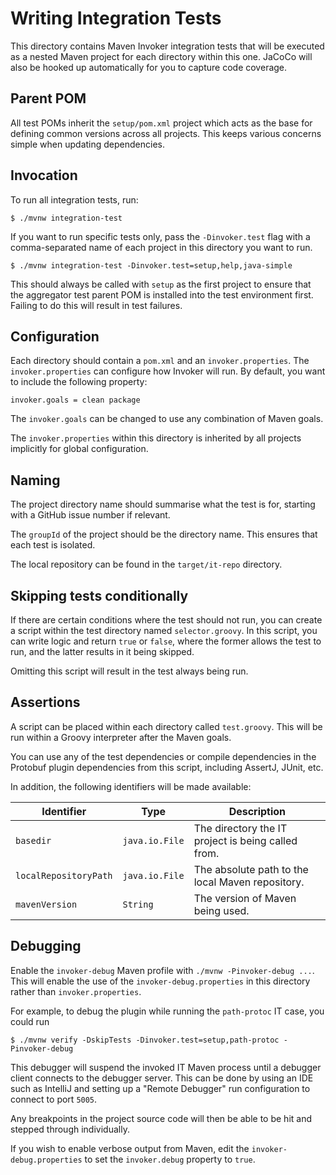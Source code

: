 # Writing Integration Tests

This directory contains Maven Invoker integration tests that will be executed as a nested Maven
project for each directory within this one. JaCoCo will also be hooked up automatically for you
to capture code coverage.

## Parent POM

All test POMs inherit the `setup/pom.xml` project which acts as the base for defining common 
versions across all projects. This keeps various concerns simple when updating dependencies.

## Invocation

To run all integration tests, run:

```shell
$ ./mvnw integration-test
```

If you want to run specific tests only, pass the `-Dinvoker.test` flag with a comma-separated
name of each project in this directory you want to run.

```shell
$ ./mvnw integration-test -Dinvoker.test=setup,help,java-simple
```

This should always be called with `setup` as the first project to ensure that the aggregator
test parent POM is installed into the test environment first. Failing to do this will result
in test failures.

## Configuration

Each directory should contain a `pom.xml` and an `invoker.properties`. The `invoker.properties`
can configure how Invoker will run. By default, you want to include the following property:

```properties
invoker.goals = clean package
```

The `invoker.goals` can be changed to use any combination of Maven goals.

The `invoker.properties` within this directory is inherited by all projects implicitly for global
configuration.

## Naming

The project directory name should summarise what the test is for, starting with a GitHub issue
number if relevant.

The `groupId` of the project should be the directory name. This ensures that each test is isolated.

The local repository can be found in the `target/it-repo` directory.

## Skipping tests conditionally

If there are certain conditions where the test should not run, you can create a script within the test
directory named `selector.groovy`. In this script, you can write logic and return `true` or `false`, where
the former allows the test to run, and the latter results in it being skipped.

Omitting this script will result in the test always being run.

## Assertions

A script can be placed within each directory called `test.groovy`. This will be run within a Groovy
interpreter after the Maven goals.

You can use any of the test dependencies or compile dependencies in the Protobuf plugin dependencies
from this script, including AssertJ, JUnit, etc.

In addition, the following identifiers will be made available:

| Identifier            | Type           | Description                                        |
|-----------------------|----------------|----------------------------------------------------|
| `basedir`             | `java.io.File` | The directory the IT project is being called from. |
| `localRepositoryPath` | `java.io.File` | The absolute path to the local Maven repository.   |
| `mavenVersion`        | `String`       | The version of Maven being used.                   |

## Debugging

Enable the `invoker-debug` Maven profile with `./mvnw -Pinvoker-debug ...`. This will enable the
use of the `invoker-debug.properties` in this directory rather than `invoker.properties`.

For example, to debug the plugin while running the `path-protoc` IT case, you could run

```console
$ ./mvnw verify -DskipTests -Dinvoker.test=setup,path-protoc -Pinvoker-debug
```

This debugger will suspend the invoked IT Maven process until a debugger client connects to the
debugger server. This can be done by using an IDE such as IntelliJ and setting up a
"Remote Debugger" run configuration to connect to port `5005`.

Any breakpoints in the project source code will then be able to be hit and stepped through
individually.

If you wish to enable verbose output from Maven, edit the `invoker-debug.properties` to set
the `invoker.debug` property to `true`.
